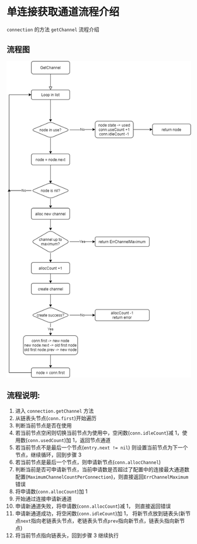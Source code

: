 # 单连接获取通道流程介绍

`connection` 的方法 `getChannel` 流程介绍

## 流程图

![流程图](https://github.com/shootingfans/goamqp/blob/main/resource/goamqp_connection_get_channel.png?raw=true)

## 流程说明:

1. 进入 `connection.getChannel` 方法
2. 从链表头节点(`conn.first`)开始遍历
3. 判断当前节点是否在使用
4. 若当前节点空闲则切换当前节点为使用中，空闲数(`conn.idleCount`)减 1，使用数(`conn.usedCount`)加 1，返回节点通道
5. 若当前节点不是最后一个节点(`entry.next != nil`) 则设置当前节点为下一个节点，继续循环，回到步骤 3
6. 若当前节点是最后一个节点，则申请新节点(`conn.allocChannel`)
7. 判断当前是否可申请新节点，当前申请数是否超过了配置中的连接最大通道数配置(`MaximumChannelCountPerConnection`)，则直接返回`ErrChannelMaximum`错误
8. 将申请数(`conn.allocCount`)加 1
9. 开始通过连接申请新通道
10. 申请新通道失败，将申请数(`conn.allocCount`)减 1， 则直接返回错误
11. 申请新通道成功，将空闲数(`conn.idleCount`)加 1， 将新节点放到链表头(新节点`next`指向老链表头节点，老链表头节点`prev`指向新节点，链表头指向新节点)
12. 将当前节点指向链表头，回到步骤 3 继续执行